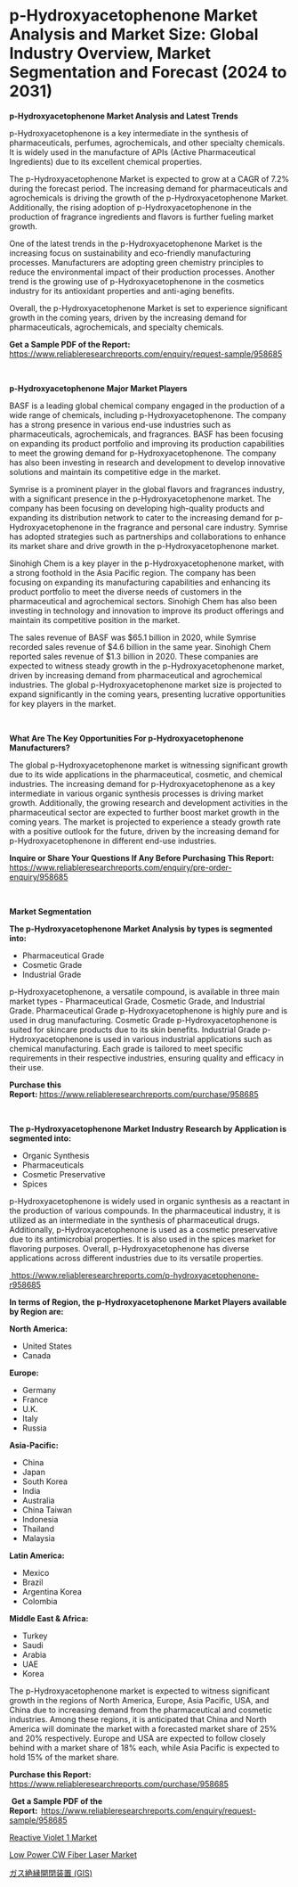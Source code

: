 <p><h1>p-Hydroxyacetophenone Market Analysis and Market Size: Global Industry Overview, Market Segmentation and Forecast (2024 to 2031)</h1></p><p><strong>p-Hydroxyacetophenone Market Analysis and Latest Trends</strong></p>
<p><p>p-Hydroxyacetophenone is a key intermediate in the synthesis of pharmaceuticals, perfumes, agrochemicals, and other specialty chemicals. It is widely used in the manufacture of APIs (Active Pharmaceutical Ingredients) due to its excellent chemical properties.</p><p>The p-Hydroxyacetophenone Market is expected to grow at a CAGR of 7.2% during the forecast period. The increasing demand for pharmaceuticals and agrochemicals is driving the growth of the p-Hydroxyacetophenone Market. Additionally, the rising adoption of p-Hydroxyacetophenone in the production of fragrance ingredients and flavors is further fueling market growth.</p><p>One of the latest trends in the p-Hydroxyacetophenone Market is the increasing focus on sustainability and eco-friendly manufacturing processes. Manufacturers are adopting green chemistry principles to reduce the environmental impact of their production processes. Another trend is the growing use of p-Hydroxyacetophenone in the cosmetics industry for its antioxidant properties and anti-aging benefits.</p><p>Overall, the p-Hydroxyacetophenone Market is set to experience significant growth in the coming years, driven by the increasing demand for pharmaceuticals, agrochemicals, and specialty chemicals.</p></p>
<p><strong>Get a Sample PDF of the Report:&nbsp;</strong> <a href="https://www.reliableresearchreports.com/enquiry/request-sample/958685">https://www.reliableresearchreports.com/enquiry/request-sample/958685</a></p>
<p>&nbsp;</p>
<p><strong>p-Hydroxyacetophenone Major Market Players</strong></p>
<p><p>BASF is a leading global chemical company engaged in the production of a wide range of chemicals, including p-Hydroxyacetophenone. The company has a strong presence in various end-use industries such as pharmaceuticals, agrochemicals, and fragrances. BASF has been focusing on expanding its product portfolio and improving its production capabilities to meet the growing demand for p-Hydroxyacetophenone. The company has also been investing in research and development to develop innovative solutions and maintain its competitive edge in the market.</p><p>Symrise is a prominent player in the global flavors and fragrances industry, with a significant presence in the p-Hydroxyacetophenone market. The company has been focusing on developing high-quality products and expanding its distribution network to cater to the increasing demand for p-Hydroxyacetophenone in the fragrance and personal care industry. Symrise has adopted strategies such as partnerships and collaborations to enhance its market share and drive growth in the p-Hydroxyacetophenone market.</p><p>Sinohigh Chem is a key player in the p-Hydroxyacetophenone market, with a strong foothold in the Asia Pacific region. The company has been focusing on expanding its manufacturing capabilities and enhancing its product portfolio to meet the diverse needs of customers in the pharmaceutical and agrochemical sectors. Sinohigh Chem has also been investing in technology and innovation to improve its product offerings and maintain its competitive position in the market.</p><p>The sales revenue of BASF was $65.1 billion in 2020, while Symrise recorded sales revenue of $4.6 billion in the same year. Sinohigh Chem reported sales revenue of $1.3 billion in 2020. These companies are expected to witness steady growth in the p-Hydroxyacetophenone market, driven by increasing demand from pharmaceutical and agrochemical industries. The global p-Hydroxyacetophenone market size is projected to expand significantly in the coming years, presenting lucrative opportunities for key players in the market.</p></p>
<p>&nbsp;</p>
<p><strong>What Are The Key Opportunities For p-Hydroxyacetophenone Manufacturers?</strong></p>
<p><p>The global p-Hydroxyacetophenone market is witnessing significant growth due to its wide applications in the pharmaceutical, cosmetic, and chemical industries. The increasing demand for p-Hydroxyacetophenone as a key intermediate in various organic synthesis processes is driving market growth. Additionally, the growing research and development activities in the pharmaceutical sector are expected to further boost market growth in the coming years. The market is projected to experience a steady growth rate with a positive outlook for the future, driven by the increasing demand for p-Hydroxyacetophenone in different end-use industries.</p></p>
<p><strong>Inquire or Share Your Questions If Any Before Purchasing This Report:</strong> <a href="https://www.reliableresearchreports.com/enquiry/pre-order-enquiry/958685">https://www.reliableresearchreports.com/enquiry/pre-order-enquiry/958685</a></p>
<p>&nbsp;</p>
<p><strong>Market Segmentation</strong></p>
<p><strong>The p-Hydroxyacetophenone Market Analysis by types is segmented into:</strong></p>
<p><ul><li>Pharmaceutical Grade</li><li>Cosmetic Grade</li><li>Industrial Grade</li></ul></p>
<p><p>p-Hydroxyacetophenone, a versatile compound, is available in three main market types - Pharmaceutical Grade, Cosmetic Grade, and Industrial Grade. Pharmaceutical Grade p-Hydroxyacetophenone is highly pure and is used in drug manufacturing. Cosmetic Grade p-Hydroxyacetophenone is suited for skincare products due to its skin benefits. Industrial Grade p-Hydroxyacetophenone is used in various industrial applications such as chemical manufacturing. Each grade is tailored to meet specific requirements in their respective industries, ensuring quality and efficacy in their use.</p></p>
<p><strong>Purchase this Report:&nbsp;</strong><a href="https://www.reliableresearchreports.com/purchase/958685">https://www.reliableresearchreports.com/purchase/958685</a></p>
<p>&nbsp;</p>
<p><strong>The p-Hydroxyacetophenone Market Industry Research by Application is segmented into:</strong></p>
<p><ul><li>Organic Synthesis</li><li>Pharmaceuticals</li><li>Cosmetic Preservative</li><li>Spices</li></ul></p>
<p><p>p-Hydroxyacetophenone is widely used in organic synthesis as a reactant in the production of various compounds. In the pharmaceutical industry, it is utilized as an intermediate in the synthesis of pharmaceutical drugs. Additionally, p-Hydroxyacetophenone is used as a cosmetic preservative due to its antimicrobial properties. It is also used in the spices market for flavoring purposes. Overall, p-Hydroxyacetophenone has diverse applications across different industries due to its versatile properties.</p></p>
<p><a href="https://www.reliableresearchreports.com/p-hydroxyacetophenone-r958685">&nbsp;https://www.reliableresearchreports.com/p-hydroxyacetophenone-r958685</a></p>
<p><strong>In terms of Region, the p-Hydroxyacetophenone Market Players available by Region are:</strong></p>
<p>
    <p> <strong> North America: </strong>
        <ul>
            <li>United States</li>
            <li>Canada</li>
        </ul>
        </p> 
    <p> <strong> Europe: </strong>
        <ul>
            <li>Germany</li>
            <li>France</li>
            <li>U.K.</li>
            <li>Italy</li>
            <li>Russia</li>
        </ul>
        </p> 
    <p> <strong> Asia-Pacific: </strong>
        <ul>
            <li>China</li>
            <li>Japan</li>
            <li>South Korea</li>
            <li>India</li>
            <li>Australia</li>
            <li>China Taiwan</li>
            <li>Indonesia</li>
            <li>Thailand</li>
            <li>Malaysia</li>
        </ul>
        </p> 
    <p> <strong> Latin America: </strong>
        <ul>
            <li>Mexico</li>
            <li>Brazil</li>
            <li>Argentina Korea</li>
            <li>Colombia</li>
        </ul>
        </p> 
    <p> <strong> Middle East & Africa: </strong>
        <ul>
            <li>Turkey</li>
            <li>Saudi</li>
            <li>Arabia</li>
            <li>UAE</li>
            <li>Korea</li>
        </ul>
    </p>
    </p>
<p><p>The p-Hydroxyacetophenone market is expected to witness significant growth in the regions of North America, Europe, Asia Pacific, USA, and China due to increasing demand from the pharmaceutical and cosmetic industries. Among these regions, it is anticipated that China and North America will dominate the market with a forecasted market share of 25% and 20% respectively. Europe and USA are expected to follow closely behind with a market share of 18% each, while Asia Pacific is expected to hold 15% of the market share.</p></p>
<p><strong>Purchase this Report: </strong><a href="https://www.reliableresearchreports.com/purchase/958685">https://www.reliableresearchreports.com/purchase/958685</a></p>
<p>&nbsp;<strong>Get a Sample PDF of the Report:&nbsp;&nbsp;</strong><a href="https://www.reliableresearchreports.com/enquiry/request-sample/958685">https://www.reliableresearchreports.com/enquiry/request-sample/958685</a></p>
<p><strong></strong></p>
<p><p><a href="https://www.linkedin.com/pulse/reactive-violet-1-market-goal-estimating-size-future-growth-ezabe?trackingId=pUehzhKsSOL6xqlXl%2BDHHA%3D%3D">Reactive Violet 1 Market</a></p><p><a href="https://www.linkedin.com/pulse/low-power-cw-fiber-laser-market-exploring-share-trends-future-thinf">Low Power CW Fiber Laser Market</a></p><p><a href="https://github.com/VernieBarton2023/Market-Research-Report-List-1/blob/main/686508484509.md">ガス絶縁開閉装置 (GIS)</a></p></p>